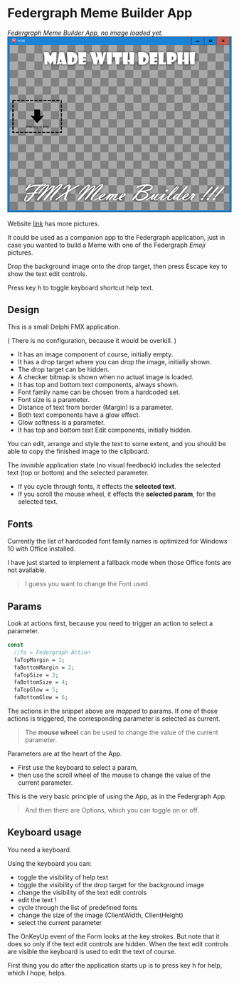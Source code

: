 # Federgraph Meme Builder App

*Federgraph Meme Builder App, no image loaded yet.*<br>
![Meme Builder](images/Meme-Builder-03.png)

Website [link](https://federgraph.de/federgraph-meme-builder-examples.html) has more pictures.

It could be used as a companion app to the Federgraph application,
just in case you wanted to build a Meme with one of the Federgraph *Emoji* pictures.

Drop the background image onto the drop target,
then press Escape key to show the text edit controls.

Press key h to toggle keyboard shortcut help text.

## Design

This is a small Delphi FMX application.

( There is no configuration, because it would be overkill. )

- It has an image component of course, initially empty.
- It has a drop target where you can drop the image, initially shown.
- The drop target can be hidden.
- A checker bitmap is shown when no actual image is loaded.
- It has top and bottom text components, always shown.
- Font family name can be chosen from a hardcoded set.
- Font size is a parameter.
- Distance of text from border (Margin) is a parameter.
- Both text components have a glow effect.
- Glow softness is a parameter.
- It has top and bottom text Edit components, initially hidden.

You can edit, arrange and style the text to some extent,
and you should be able to copy the finished image to the clipboard. 

The *invisible* application state (no visual feedback) includes the selected text (top or bottom) and the selected parameter.

- If you cycle through fonts, it effects the **selected text**.
- If you scroll the mouse wheel, it effects the **selected param**, for the selected text.

## Fonts

Currently the list of hardcoded font family names is optimized for Windows 10 with Office installed.

I have just started to implement a fallback mode when those Office fonts are not available.

> I guess you want to change the Font used.

## Params

Look at actions first, because you need to trigger an action to select a parameter.

```pascal
const
  //fa = Federgraph Action
  faTopMargin = 1;
  faBottomMargin = 2;
  faTopSize = 3;
  faBottomSize = 4;
  faTopGlow = 5;
  faBottomGlow = 6;
```

The actions in the snippet above are *mapped* to params.
If one of those actions is triggered, the corresponding parameter is selected as current.

> The **mouse wheel** can be used to change the value of the current parameter.

Parameters are at the heart of the App.

- First use the keyboard to select a param,
- then use the scroll wheel of the mouse to change the value of the current parameter.

This is the very basic principle of using the App, as in the Federgraph App.

> And then there are Options, which you can toggle on or off.

## Keyboard usage

You need a keyboard.

Using the keyboard you can:

- toggle the visibility of help text
- toggle the visibility of the drop target for the background image
- change the visibility of the text edit controls
- edit the text !
- cycle through the list of predefined fonts
- change the size of the image (ClientWidth, ClientHeight)
- select the current parameter

The OnKeyUp event of the Form looks at the key strokes.
But note that it does so only if the text edit controls are hidden.
When the text edit controls are visible the keyboard is used to edit the text of course.

First thing you do after the application starts up is to press key h for help,
which I hope, helps.